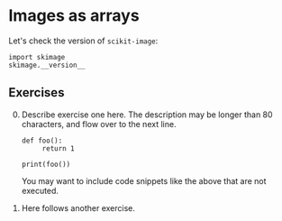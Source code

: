 # Images as arrays

Let's check the version of `scikit-image`:

```
import skimage
skimage.__version__
```

## Exercises

0. Describe exercise one here.  The description may be longer than 80
   characters, and flow over to the next line.

   ```
   def foo():
        return 1

   print(foo())
   ```

   You may want to include code snippets like the above that are not
   executed.

0. Here follows another exercise.
